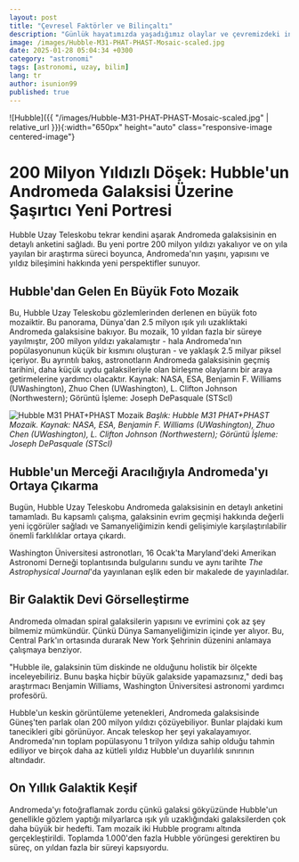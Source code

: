 ```yaml
---
layout: post
title: "Çevresel Faktörler ve Bilinçaltı"
description: "Günlük hayatımızda yaşadığımız olaylar ve çevremizdeki insanların etkileri, bilinçaltımıza derinlemesine etki edebilir ve bizi geçici hipnoz hallerine sokabilir."
image: /images/Hubble-M31-PHAT-PHAST-Mosaic-scaled.jpg
date: 2025-01-28 05:04:34 +0300
category: "astronomi"
tags: [astronomi, uzay, bilim]
lang: tr
author: isunion99
published: true
---
```





![Hubble]({{ "/images/Hubble-M31-PHAT-PHAST-Mosaic-scaled.jpg" | relative_url }}){:width="650px" height="auto" class="responsive-image centered-image"}

# 200 Milyon Yıldızlı Döşek: Hubble'un Andromeda Galaksisi Üzerine Şaşırtıcı Yeni Portresi

Hubble Uzay Teleskobu tekrar kendini aşarak Andromeda galaksisinin en detaylı anketini sağladı. Bu yeni portre 200 milyon yıldızı yakalıyor ve on yıla yayılan bir araştırma süreci boyunca, Andromeda'nın yaşını, yapısını ve yıldız bileşimini hakkında yeni perspektifler sunuyor.

## Hubble'dan Gelen En Büyük Foto Mozaik

Bu, Hubble Uzay Teleskobu gözlemlerinden derlenen en büyük foto mozaiktir. Bu panorama, Dünya'dan 2.5 milyon ışık yılı uzaklıktaki Andromeda galaksisine bakıyor. Bu mozaik, 10 yıldan fazla bir süreye yayılmıştır, 200 milyon yıldızı yakalamıştır - hala Andromeda'nın popülasyonunun küçük bir kısmını oluşturan - ve yaklaşık 2.5 milyar piksel içeriyor. Bu ayrıntılı bakış, astronotların Andromeda galaksisinin geçmiş tarihini, daha küçük uydu galaksileriyle olan birleşme olaylarını bir araya getirmelerine yardımcı olacaktır. Kaynak: NASA, ESA, Benjamin F. Williams (UWashington), Zhuo Chen (UWashington), L. Clifton Johnson (Northwestern); Görüntü İşleme: Joseph DePasquale (STScI)

![Hubble M31 PHAT+PHAST Mozaik](https://example.com/hubble-andromeda-mosaic.jpg)
*Başlık: Hubble M31 PHAT+PHAST Mozaik. Kaynak: NASA, ESA, Benjamin F. Williams (UWashington), Zhuo Chen (UWashington), L. Clifton Johnson (Northwestern); Görüntü İşleme: Joseph DePasquale (STScI)*

## Hubble'un Merceği Aracılığıyla Andromeda'yı Ortaya Çıkarma

Bugün, Hubble Uzay Teleskobu Andromeda galaksisinin en detaylı anketini tamamladı. Bu kapsamlı çalışma, galaksinin evrim geçmişi hakkında değerli yeni içgörüler sağladı ve Samanyeliğimizin kendi gelişimiyle karşılaştırılabilir önemli farklılıklar ortaya çıkardı.

Washington Üniversitesi astronotları, 16 Ocak'ta Maryland'deki Amerikan Astronomi Derneği toplantısında bulgularını sundu ve aynı tarihte *The Astrophysical Journal*'da yayınlanan eşlik eden bir makalede de yayınladılar.

## Bir Galaktik Devi Görselleştirme

Andromeda olmadan spiral galaksilerin yapısını ve evrimini çok az şey bilmemiz mümkündür. Çünkü Dünya Samanyeliğimizin içinde yer alıyor. Bu, Central Park'ın ortasında durarak New York Şehrinin düzenini anlamaya çalışmaya benziyor.

"Hubble ile, galaksinin tüm diskinde ne olduğunu holistik bir ölçekte inceleyebiliriz. Bunu başka hiçbir büyük galakside yapamazsınız," dedi baş araştırmacı Benjamin Williams, Washington Üniversitesi astronomi yardımcı profesörü.

Hubble'un keskin görüntüleme yetenekleri, Andromeda galaksisinde Güneş'ten parlak olan 200 milyon yıldızı çözüyebiliyor. Bunlar plajdaki kum tanecikleri gibi görünüyor. Ancak teleskop her şeyi yakalayamıyor. Andromeda'nın toplam popülasyonu 1 trilyon yıldıza sahip olduğu tahmin ediliyor ve birçok daha az kütleli yıldız Hubble'un duyarlılık sınırının altındadır.

## On Yıllık Galaktik Keşif

Andromeda'yı fotoğraflamak zordu çünkü galaksi gökyüzünde Hubble'un genellikle gözlem yaptığı milyarlarca ışık yılı uzaklığındaki galaksilerden çok daha büyük bir hedefti. Tam mozaik iki Hubble programı altında gerçekleştirildi. Toplamda 1.000'den fazla Hubble yörüngesi gerektiren bu süreç, on yıldan fazla bir süreyi kapsıyordu.